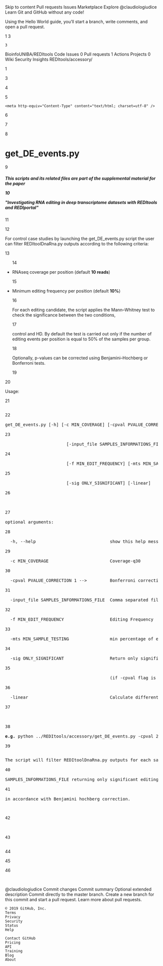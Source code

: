 
Skip to content
Pull requests
Issues
Marketplace
Explore
@claudiologiudice
Learn Git and GitHub without any code!

Using the Hello World guide, you’ll start a branch, write comments, and open a pull request.

1
3

    3

BioinfoUNIBA/REDItools
Code
Issues 0
Pull requests 1
Actions
Projects 0
Wiki
Security
Insights
REDItools/accessory/

1

<!DOCTYPE html PUBLIC "-//W3C//DTD XHTML 1.0 Transitional//EN"

2

  "http://www.w3.org/TR/xhtml1/DTD/xhtml1-transitional.dtd">

3

<html xmlns="http://www.w3.org/1999/xhtml">

4

  <head>

5

    <meta http-equiv="Content-Type" content="text/html; charset=utf-8" />  

6

  </head>

7

  <body>

8

<h1>get_DE_events.py</h1>

9

<h5>This scripts and its related files are part of the supplemental material for the paper<br>

10

  "Investigating RNA editing in deep transcriptome datasets with REDItools and REDIportal"</h5>

11

<p class-text="justify">

12

For control case studies by launching the get_DE_events.py script the user can filter REDItoolDnaRna.py outputs according to the following criteria:

13

<ul>

14

<li>RNAseq coverage per position (default <b>10 reads</b>)</li>

15

<li>Minimum editing frequency per position (default <b>10%</b>)</li>

16

For each editing candidate, the script applies the Mann–Whitney test to check the significance between the two conditions, 

17

control and HD. By default the test is carried out only if the number of editing events per position is equal to 50% of the samples per group. 

18

Optionally, p-values can be corrected using Benjamini–Hochberg or Bonferroni tests. 

19

</ul>

20

<p>Usage:</p> 

21

<pre>

22

get_DE_events.py [-h] [-c MIN_COVERAGE] [-cpval PVALUE_CORRECTION]

23

                        [-input_file SAMPLES_INFORMATIONS_FILE]

24

                        [-f MIN_EDIT_FREQUENCY] [-mts MIN_SAMPLE_TESTING]

25

                        [-sig ONLY_SIGNIFICANT] [-linear]

26

  

27

optional arguments:

28

  -h, --help                             show this help message and exit

29

  -c MIN_COVERAGE                        Coverage-q30

30

  -cpval PVALUE_CORRECTION 1 -->         Bonferroni correction / 2 --> Benjamini hochberg

31

  -input_file SAMPLES_INFORMATIONS_FILE  Comma separated file e.g: <b>Sample,Status</b>

32

  -f MIN_EDIT_FREQUENCY                  Editing Frequency

33

  -mts MIN_SAMPLE_TESTING                min percentage of each sample category

34

  -sig ONLY_SIGNIFICANT                  Return only significant editing events 

35

                                         (if -cpval flag is activated)

36

  -linear                                Calculate differential RNA editing according to Tran et al. (2019)

37

                                                                                        

38

<b>e.g.</b> python ../REDItools/accessory/get_DE_events.py -cpval 2 -input_file  sample_information.csv -sig yes

39

<p class-text="justify">The script will filter REDItoolDnaRna.py outputs for each sample contained in the 

40

SAMPLES_INFORMATIONS_FILE returning only significant editing events (pval <= 0.05)

41

in accordance with Benjamini hochberg correction.</p>

42

​

43

</pre>

44

</body>

45

</html> 

46

​

@claudiologiudice
Commit changes
Commit summary
Optional extended description
Commit directly to the master branch.
Create a new branch for this commit and start a pull request. Learn more about pull requests.

    © 2019 GitHub, Inc.
    Terms
    Privacy
    Security
    Status
    Help

    Contact GitHub
    Pricing
    API
    Training
    Blog
    About

